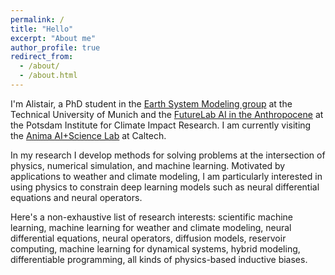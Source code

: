 ```yaml
---
permalink: /
title: "Hello"
excerpt: "About me"
author_profile: true
redirect_from: 
  - /about/
  - /about.html
---
```


I'm Alistair, a PhD student in the [Earth System Modeling group](https://www.asg.ed.tum.de/en/esm/home/) at the Technical University of Munich and the [FutureLab AI in the Anthropocene](https://www.pik-potsdam.de/en/institute/futurelabs/artificial-intelligence-in-the-anthropocene/) at the Potsdam Institute for Climate Impact Research.
I am currently visiting the [Anima AI+Science Lab](http://tensorlab.cms.caltech.edu/users/anima/) at Caltech.

In my research I develop methods for solving problems at the intersection of physics, numerical simulation, and machine learning.
Motivated by applications to weather and climate modeling, I am particularly interested in using physics to constrain deep learning models such as neural differential equations and neural operators.

Here's a non-exhaustive list of research interests: 
scientific machine learning, 
machine learning for weather and climate modeling, 
neural differential equations, 
neural operators,
diffusion models, 
reservoir computing, 
machine learning for dynamical systems, 
hybrid modeling, 
differentiable programming, 
all kinds of physics-based inductive biases.

